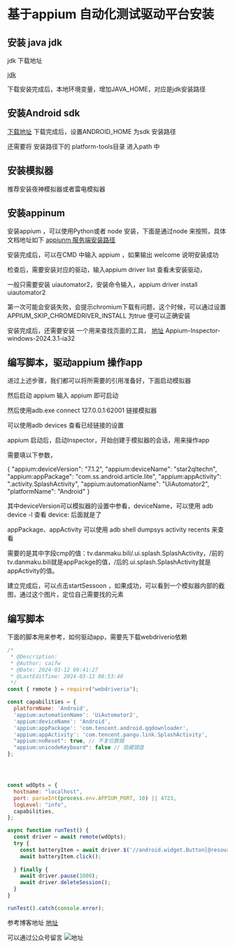 # 基于appium 自动化测试驱动平台安装

## 安装 java jdk

jdk 下载地址
 
[jdk](https://www.oracle.com/java/technologies/javase-downloads.html)

下载安装完成后，本地环境变量，增加JAVA_HOME，对应是jdk安装路径

## 安装Android sdk

[下载地址](http://www.android-studio.org)
下载完成后，设置ANDROID_HOME 为sdk 安装路径

还需要将 安装路径下的 platform-tools目录 进入path 中

## 安装模拟器

推荐安装夜神模拟器或者雷电模拟器

## 安装appinum
安装appium ，可以使用Python或者 node 安装，下面是通过node 来按照，具体文档地址如下
[appiunm 服务端安装路径](https://appium.io/docs/en/latest/quickstart/install/)

安装完成后，可以在CMD 中输入 appium ，如果输出 welcome 说明安装成功

检查后，需要安装对应的驱动，输入appium driver list 查看未安装驱动，

一般只需要安装 uiautomator2，安装命令输入，appium driver install uiautomator2

第一次可能会安装失败，会提示chromium下载有问题，这个时候，可以通过设置
APPIUM_SKIP_CHROMEDRIVER_INSTALL 为true 便可以正确安装

安装完成后，还需要安装 一个用来查找页面的工具，
[地址](https://github.com/appium/appium-inspector/releases)
Appium-Inspector-windows-2024.3.1-ia32

## 编写脚本，驱动appium 操作app
进过上述步骤，我们都可以将所需要的引用准备好，下面启动模拟器

然后启动 appium 输入 appium 即可启动

然后使用adb.exe connect 127.0.0.1:62001 链接模拟器

可以使用adb devices 查看已经链接的设置

appium 启动后，启动Inspector，开始创建于模拟器的会话，用来操作app

需要填以下参数，

{
  "appium:deviceVersion": "7.1.2",
  "appium:deviceName": "star2qltechn",
  "appium:appPackage": "com.ss.android.article.lite",
  "appium:appActivity": ".activity.SplashActivity",
  "appium:automationName": "UiAutomator2",
  "platformName": "Android"
}

其中deviceVersion可以模拟器的设置中参看，deviceName，可以使用 adb device -l 查看 device: 后面就是了

appPackage、appActivity 可以使用 adb shell dumpsys activity recents   来查看

需要的是其中字段cmp的值：tv.danmaku.bili/.ui.splash.SplashActivity，/前的tv.danmaku.bili就是appPackge的值，/后的.ui.splash.SplashActivity就是appActivity的值。

建立完成后，可以点击startSessoon ，如果成功，可以看到一个模拟器内部的截图，通过这个图片，定位自己需要找的元素

## 编写脚本
下面的脚本用来参考，如何驱动app，需要先下载webdriverio依赖

```javascript
/*
 * @Description:
 * @Author: caifw
 * @Date: 2024-03-12 09:41:27
 * @LastEditTime: 2024-03-13 08:53:40
 */
const { remote } = require("webdriverio");

const capabilities = {
  platformName: 'Android',
  'appium:automationName': 'UiAutomator2',
  'appium:deviceName': 'Android',
  'appium:appPackage': 'com.tencent.android.qqdownloader',
  'appium:appActivity': 'com.tencent.pangu.link.SplashActivity',
  "appium:noReset": true, // 不复位数据
  "appium:unicodeKeyboard": false // 隐藏键盘
};




const wdOpts = {
  hostname: "localhost",
  port: parseInt(process.env.APPIUM_PORT, 10) || 4723,
  logLevel: "info",
  capabilities,
};

async function runTest() {
  const driver = await remote(wdOpts);
  try {
    const batteryItem = await driver.$('//android.widget.Button[@resource-id="com.tencent.android.qqdownloader:id/ri"]');
    await batteryItem.click();
    
  } finally {
    await driver.pause(1000);
    await driver.deleteSession();
  }
}

runTest().catch(console.error);

```
参考博客地址
[地址](https://blog.csdn.net/xp178171640/article/details/115718192)

可以通过公众号留言
![地址](https://img-blog.csdnimg.cn/direct/bec05e1742d74db681ff903ec19164b5.jpeg#pic_center)